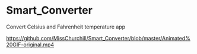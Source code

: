 # Smart_Converter
Convert Celsius and Fahrenheit temperature app

https://github.com/MissChurchill/Smart_Converter/blob/master/Animated%20GIF-original.mp4

